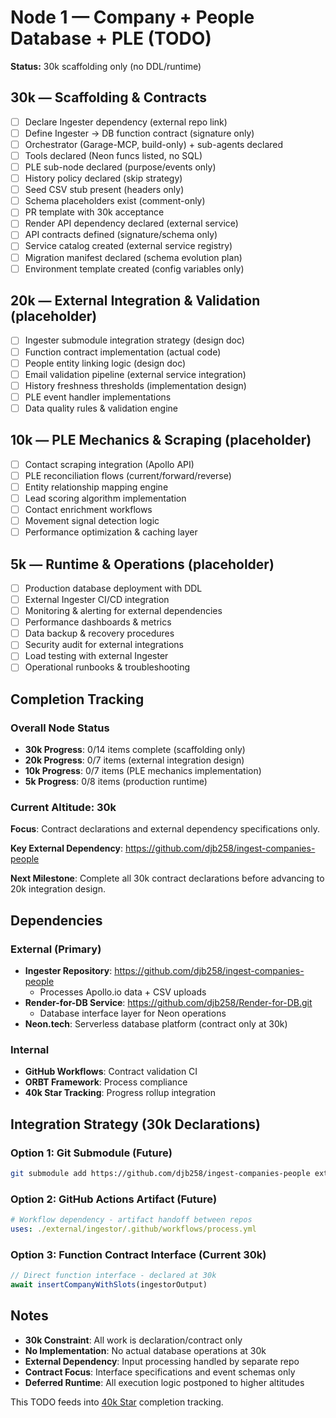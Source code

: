 # Node 1 — Company + People Database + PLE (TODO)

**Status:** 30k scaffolding only (no DDL/runtime)

## 30k — Scaffolding & Contracts

- [ ] Declare Ingester dependency (external repo link)
- [ ] Define Ingester → DB function contract (signature only)
- [ ] Orchestrator (Garage-MCP, build-only) + sub-agents declared
- [ ] Tools declared (Neon funcs listed, no SQL)
- [ ] PLE sub-node declared (purpose/events only)
- [ ] History policy declared (skip strategy)
- [ ] Seed CSV stub present (headers only)
- [ ] Schema placeholders exist (comment-only)
- [ ] PR template with 30k acceptance
- [ ] Render API dependency declared (external service)
- [ ] API contracts defined (signature/schema only)
- [ ] Service catalog created (external service registry)
- [ ] Migration manifest declared (schema evolution plan)
- [ ] Environment template created (config variables only)

## 20k — External Integration & Validation (placeholder)

- [ ] Ingester submodule integration strategy (design doc)
- [ ] Function contract implementation (actual code)
- [ ] People entity linking logic (design doc)
- [ ] Email validation pipeline (external service integration)
- [ ] History freshness thresholds (implementation design)
- [ ] PLE event handler implementations
- [ ] Data quality rules & validation engine

## 10k — PLE Mechanics & Scraping (placeholder)

- [ ] Contact scraping integration (Apollo API)
- [ ] PLE reconciliation flows (current/forward/reverse)
- [ ] Entity relationship mapping engine
- [ ] Lead scoring algorithm implementation
- [ ] Contact enrichment workflows
- [ ] Movement signal detection logic
- [ ] Performance optimization & caching layer

## 5k — Runtime & Operations (placeholder)

- [ ] Production database deployment with DDL
- [ ] External Ingester CI/CD integration
- [ ] Monitoring & alerting for external dependencies
- [ ] Performance dashboards & metrics
- [ ] Data backup & recovery procedures
- [ ] Security audit for external integrations
- [ ] Load testing with external Ingester
- [ ] Operational runbooks & troubleshooting

## Completion Tracking

### Overall Node Status
- **30k Progress**: 0/14 items complete (scaffolding only)
- **20k Progress**: 0/7 items (external integration design)
- **10k Progress**: 0/7 items (PLE mechanics implementation)
- **5k Progress**: 0/8 items (production runtime)

### Current Altitude: 30k
**Focus**: Contract declarations and external dependency specifications only.

**Key External Dependency**: https://github.com/djb258/ingest-companies-people

**Next Milestone**: Complete all 30k contract declarations before advancing to 20k integration design.

## Dependencies

### External (Primary)
- **Ingester Repository**: https://github.com/djb258/ingest-companies-people
  - Processes Apollo.io data + CSV uploads
- **Render-for-DB Service**: https://github.com/djb258/Render-for-DB.git
  - Database interface layer for Neon operations
- **Neon.tech**: Serverless database platform (contract only at 30k)

### Internal
- **GitHub Workflows**: Contract validation CI
- **ORBT Framework**: Process compliance
- **40k Star Tracking**: Progress rollup integration

## Integration Strategy (30k Declarations)

### Option 1: Git Submodule (Future)
```bash
git submodule add https://github.com/djb258/ingest-companies-people external/ingestor
```

### Option 2: GitHub Actions Artifact (Future)
```yaml
# Workflow dependency - artifact handoff between repos
uses: ./external/ingestor/.github/workflows/process.yml
```

### Option 3: Function Contract Interface (Current 30k)
```typescript
// Direct function interface - declared at 30k
await insertCompanyWithSlots(ingestorOutput)
```

## Notes

- **30k Constraint**: All work is declaration/contract only
- **No Implementation**: No actual database operations at 30k
- **External Dependency**: Input processing handled by separate repo
- **Contract Focus**: Interface specifications and event schemas only
- **Deferred Runtime**: All execution logic postponed to higher altitudes

This TODO feeds into [40k Star](../../docs/40k_star.md) completion tracking.